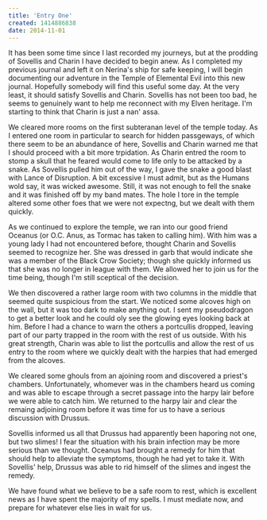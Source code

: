 ```yaml
---
title: 'Entry One'
created: 1414886838
date: 2014-11-01
---
```

It has been some time since I last recorded my journeys, but at the prodding of
Sovellis and Charin I have decided to begin anew. As I completed my previous
journal and left it on Nerina's ship for safe keeping, I will begin documenting
our adventure in the Temple of Elemental Evil into this new journal. Hopefully
somebody will find this useful some day. At the very least, it should satisfy
Sovellis and Charin. Sovellis has not been too bad, he seems to genuinely want
to help me reconnect with my Elven heritage. I'm starting to think that Charin
is just a nan' assa.

<!--more-->

We cleared more rooms on the first subteranan level of the temple today. As I
entered one room in particular to search for hidden passgeways, of which there
seem to be an abundance of here, Sovellis and Charin warned me that I should
proceed with a bit more trpidation. As Charin entred the room to stomp a skull
that he feared would come to life only to be attacked by a snake. As Sovellis
pulled him out of the way, I gave the snake a good blast with Lance of
Disruption. A bit excessive I must admit, but as the Humans wold say, it was
wicked awesome. Still, it was not enough to fell the snake and it was finished
off by my band mates. The hole I tore in the temple altered some other foes that
we were not expectng, but we dealt with them quickly.

As we continued to explore the temple, we ran into our good friend Oceanus (or
O.C. Anus, as Tormac has taken to calling him). With him was a young lady I had
not encountered before, thought Charin and Sovellis seemed to recognize her. She
was dressed in garb that would indicate she was a member of the Black Crow
Society; though she quickly informed us that she was no longer in league with
them. We allowed her to join us for the time being, though I'm still sceptical
of the decision.

We then discovered a rather large room with two columns in the middle that
seemed quite suspicious from the start. We noticed some alcoves high on the
wall, but it was too dark to make anything out. I sent my pseudodragon to get a
better look and he could oly see the glowing eyes looking back at him. Before I
had a chance to warn the others a portcullis dropped, leaving part of our party
trapped in the room with the rest of us outside. With his great strength, Charin
was able to list the portcullis and allow the rest of us entry to the room where
we quickly dealt with the harpies that had emerged from the alcoves.

We cleared some ghouls from an ajoining room and discovered a priest's chambers.
Unfortunately, whomever was in the chambers heard us coming and was able to
escape through a secret passage into the harpy lair before we were able to catch
him. We returned to the harpy lair and clear the remaing adjoining room before
it was time for us to have a serious discussion with Drussus.

Sovellis informed us all that Drussus had apparently been haporing not one, but
two slimes! I fear the situation with his brain infection may be more serious
than we thought. Oceanus had brought a remedy for him that should help to
alleviate the symptoms, though he had yet to take it. With Sovellis' help,
Drussus was able to rid himself of the slimes and ingest the remedy.

We have found what we believe to be a safe room to rest, which is excellent news
as I have spent the majority of my spells. I must mediate now, and prepare for
whatever else lies in wait for us.
